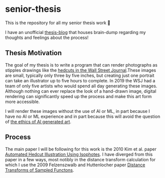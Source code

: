 # senior-thesis

This is the repository for all my senior thesis work :cowboy_hat_face:

I have an unofficial [thesis-blog](https://github.com/AriaKillebrewBruehl/senior-thesis/blob/main/thesis-blog.md) that houses brain-dump regarding my thoughts and feelings about the process!

## Thesis Motivation

The goal of my thesis is to write a program that can render photographs as stipples drawings like the [hedcuts in the Wall Street Journal](https://www.wsj.com/articles/whats-in-a-hedcut-depends-how-its-made-11576537243).These images are small, typically only three by five inches, but creating just one portrait can take an illustrator up to five hours to complete. In 2019 the WSJ had a team of only five artists who would spend all day generating these images. Although nothing can ever replace the look of a hand-drawn image, digital rendering can significantly speed up the process and make this art form more accessible.

I will render these images without the use of AI or ML, in part because I have no AI or ML experience and in part because this will avoid the question of [the ethics of AI generated art](https://jamiearpinricci.medium.com/the-ethics-of-ai-generated-art-57fb04b71646).

## Process

The main paper I will be following for this work is the 2010 Kim et al. paper [Automated Hedcut Illustration Using Isophotes](https://link.springer.com/chapter/10.1007/978-3-642-13544-6_17). I have diverged from this paper in a few ways, most notibly in the distance transform calculation for which I use the 2009 Felzenszwalb and Huttenlocher paper [Distance Transforms of Sampled Functons](https://cs.brown.edu/people/pfelzens/papers/dt-final.pdf).
